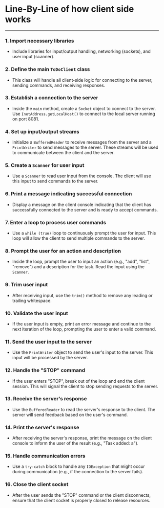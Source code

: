 # Line-By-Line of how client side works
----------------------------------------

### 1. **Import necessary libraries**
   - Include libraries for input/output handling, networking (sockets), and user input (scanner).

### 2. **Define the main `ToDoClient` class**
   - This class will handle all client-side logic for connecting to the server, sending commands, and receiving responses.

### 3. **Establish a connection to the server**
   - Inside the `main` method, create a `Socket` object to connect to the server. Use `InetAddress.getLocalHost()` to connect to the local server running on port 8081.

### 4. **Set up input/output streams**
   - Initialize a `BufferedReader` to receive messages from the server and a `PrintWriter` to send messages to the server. These streams will be used to communicate between the client and the server.

### 5. **Create a `Scanner` for user input**
   - Use a `Scanner` to read user input from the console. The client will use this input to send commands to the server.

### 6. **Print a message indicating successful connection**
   - Display a message on the client console indicating that the client has successfully connected to the server and is ready to accept commands.

### 7. **Enter a loop to process user commands**
   - Use a `while (true)` loop to continuously prompt the user for input. This loop will allow the client to send multiple commands to the server.

### 8. **Prompt the user for an action and description**
   - Inside the loop, prompt the user to input an action (e.g., "add", "list", "remove") and a description for the task. Read the input using the `Scanner`.

### 9. **Trim user input**
   - After receiving input, use the `trim()` method to remove any leading or trailing whitespace.

### 10. **Validate the user input**
   - If the user input is empty, print an error message and continue to the next iteration of the loop, prompting the user to enter a valid command.

### 11. **Send the user input to the server**
   - Use the `PrintWriter` object to send the user's input to the server. This input will be processed by the server.

### 12. **Handle the "STOP" command**
   - If the user enters "STOP", break out of the loop and end the client session. This will signal the client to stop sending requests to the server.

### 13. **Receive the server's response**
   - Use the `BufferedReader` to read the server's response to the client. The server will send feedback based on the user's command.

### 14. **Print the server's response**
   - After receiving the server's response, print the message on the client console to inform the user of the result (e.g., "Task added: a").

### 15. **Handle communication errors**
   - Use a `try-catch` block to handle any `IOException` that might occur during communication (e.g., if the connection to the server fails).

### 16. **Close the client socket**
   - After the user sends the "STOP" command or the client disconnects, ensure that the client socket is properly closed to release resources.
   
